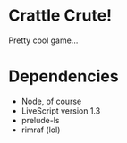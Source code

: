 Crattle Crute!
=============

Pretty cool game...

Dependencies
=============

* Node, of course
* LiveScript version 1.3
* prelude-ls
* rimraf (lol)
